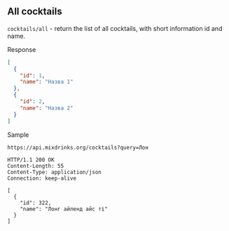 ## All cocktails

`cocktails/all` - return the list of all cocktails, with short information id and name.

Response

```json
[
  {
    "id": 1,
    "name": "Назва 1"
  },
  {
    "id": 2,
    "name": "Назва 2"
  }
]
```

Sample

```http
https://api.mixdrinks.org/cocktails?query=Лон

HTTP/1.1 200 OK
Content-Length: 55
Content-Type: application/json
Connection: keep-alive

[
  {
    "id": 322,
    "name": "Лонг айленд айс ті"
  }
]
```
